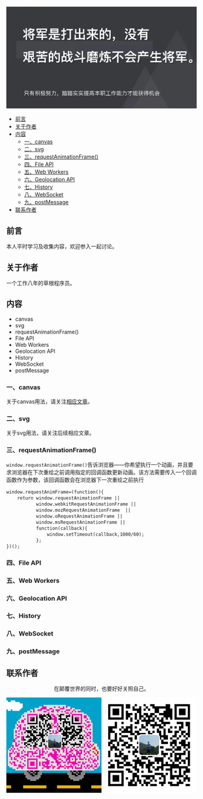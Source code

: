 ![image](../img/timg.jpg)
<br>



- [前言](#%e5%89%8d%e8%a8%80)
- [关于作者](#%e5%85%b3%e4%ba%8e%e4%bd%9c%e8%80%85)
- [内容](#%e5%86%85%e5%ae%b9)
  - [一、canvas](#%e4%b8%80canvas)
  - [二、svg](#%e4%ba%8csvg)
  - [三、requestAnimationFrame()](#%e4%b8%89requestanimationframe)
  - [四、File API](#%e5%9b%9bfile-api)
  - [五、Web Workers](#%e4%ba%94web-workers)
  - [六、Geolocation API](#%e5%85%adgeolocation-api)
  - [七、History](#%e4%b8%83history)
  - [八、WebSocket](#%e5%85%abwebsocket)
  - [九、postMessage](#%e4%b9%9dpostmessage)
- [联系作者](#%e8%81%94%e7%b3%bb%e4%bd%9c%e8%80%85)


## 前言

本人平时学习及收集内容，欢迎参入一起讨论。

## 关于作者

一个工作八年的草根程序员。

## 内容

- canvas
- svg
- requestAnimationFrame()
- File API
- Web Workers
- Geolocation API
- History
- WebSocket
- postMessage

### 一、canvas

关于canvas用法，请关注[相应文章](https://github.com/cs-learning-record/javascript-series/blob/master/canvas.md)。

### 二、svg

关于svg用法，请关注后续相应文章。

### 三、requestAnimationFrame()

`window.requestAnimationFrame()`告诉浏览器——你希望执行一个动画，并且要求浏览器在下次重绘之前调用指定的回调函数更新动画。该方法需要传入一个回调函数作为参数，该回调函数会在浏览器下一次重绘之前执行

```
window.requestAnimFrame=(function(){
    return window.requestAnimationFrame ||
           window.webkitRequestAnimationFrame ||
           window.mozRequestAnimationFrame  ||
           window.oRequestAnimationFrame ||
           window.msRequestAnimationFrame ||
           function(callback){
               window.setTimeout(callback,1000/60);
           };
})();

```

### 四、File API


### 五、Web Workers


### 六、Geolocation API

### 七、History

### 八、WebSocket

### 九、postMessage

## 联系作者

<div align="center">
    <p>
        在颠覆世界的同时，也要好好关照自己。
    </p>
    <img src="../img/contact.png" />
</div>